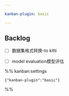 ```yaml
---

kanban-plugin: basic

---
```


## Backlog

- [ ] 数据集格式转换-to kitti
- [ ] model evaluation模型评估




%% kanban:settings
```
{"kanban-plugin":"basic"}
```
%%